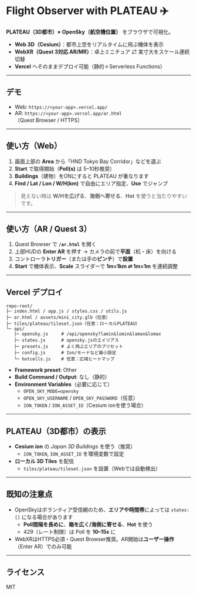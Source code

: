 # Flight Observer with PLATEAU ✈️

**PLATEAU（3D都市）× OpenSky（航空機位置）** をブラウザで可視化。  
- **Web 3D（Cesium）**：都市上空をリアルタイムに飛ぶ機体を表示  
- **WebXR（Quest 3対応 AR/MR）**：卓上ミニチュア ⇄ 実寸大をスケール連続切替  
- **Vercel** へそのままデプロイ可能（静的＋Serverless Functions）

---

## デモ
- Web: `https://<your-app>.vercel.app/`
- AR:  `https://<your-app>.vercel.app/ar.html` （Quest Browser / HTTPS）

---

## 使い方（Web）

1. 画面上部の **Area** から「HND Tokyo Bay Corridor」などを選ぶ  
2. **Start** で取得開始（**Poll(s)** は 5–10秒推奨）  
3. **Buildings**（建物）をONにすると PLATEAU が重なります  
4. **Find / Lat / Lon / W/H(km)** で自由にエリア指定、**Use** でジャンプ

> 見えない時は **W/Hを広げる**、**海側へ寄せる**、**Hot** を使うと当たりやすいです。

---

## 使い方（AR / Quest 3）

1. Quest Browser で **`/ar.html`** を開く  
2. 上部HUDの **Enter AR** を押す → カメラの前で**平面**（机・床）を向ける  
3. コントローラ**トリガー**（または手の**ピンチ**）で**設置**  
4. **Start** で機体表示、**Scale** スライダーで **1m=1km ⇄ 1m=1m** を連続調整

---

## Vercel デプロイ

```
repo-root/
├─ index.html / app.js / styles.css / utils.js
├─ ar.html / assets/mini_city.glb（任意）
├─ tiles/plateau/tileset.json（任意：ローカルPLATEAU）
└─ api/
   ├─ opensky.js     # /api/opensky?lamin&lomin&lamax&lomax
   ├─ states.js      # opensky.jsのエイリアス
   ├─ presets.js     # よく飛ぶエリアのプリセット
   ├─ config.js      # Ion/モードなど最小設定
   └─ hotcells.js    # 任意：広域ヒートマップ
```

- **Framework preset**: Other  
- **Build Command / Output**: なし（静的）  
- **Environment Variables**（必要に応じて）
  - `OPEN_SKY_MODE=opensky`
  - `OPEN_SKY_USERNAME` / `OPEN_SKY_PASSWORD`（任意）
  - `ION_TOKEN` / `ION_ASSET_ID`（Cesium ionを使う場合）

---

## PLATEAU（3D都市）の表示

- **Cesium ion** の *Japan 3D Buildings* を使う（推奨）  
  - `ION_TOKEN`, `ION_ASSET_ID` を環境変数で設定  
- **ローカル 3D Tiles** を配信  
  - `tiles/plateau/tileset.json` を設置（Webでは自動検出）

---

## 既知の注意点

- OpenSkyはボランティア受信網のため、**エリアや時間帯**によっては `states: []` になる場合があります  
  - **Poll間隔を長めに**、**箱を広く/海側に寄せる**、**Hot** を使う  
  - 429（レート制限）は Poll を **10–15s** に  
- WebXRはHTTPS必須・Quest Browser推奨。AR開始は**ユーザー操作**（Enter AR）でのみ可能

---

## ライセンス
MIT
